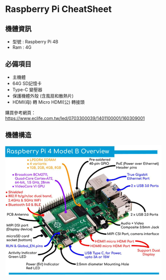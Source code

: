 # Raspberry Pi CheatSheet

## 機體資訊
  * 型號 : Raspberry Pi 4B
  * Ram : 4G

## 必備項目
  * 主機體
  * 64G SD記憶卡 
  * Type-C 變壓器
  * 保護機體外殼 (含風扇和散熱片)
  * HDMI(母) 轉 Micro HDMI(公) 轉接頭  
  
  購買參考網頁：https://www.eclife.com.tw/led/0703300039/1401100001/160309001


## 機體構造 
![image](https://github.com/Samuelchi861008/RaspberryPi_CheatSheet/blob/master/Model%20Overview.png)
